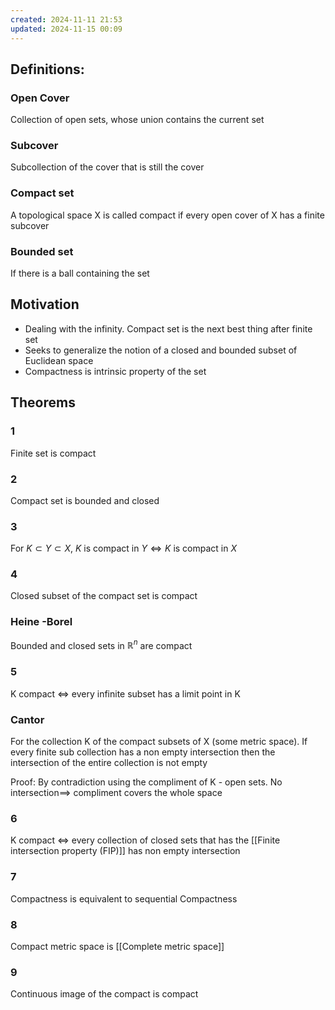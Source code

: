```yaml
---
created: 2024-11-11 21:53
updated: 2024-11-15 00:09
---
```


## Definitions:
### Open Cover
Collection of open sets, whose union contains the current set
### Subcover
Subcollection of the cover that is still the cover
### Compact set
A topological space X is called compact if every open cover of X has a finite subcover

### Bounded set
If there is a ball containing the set

## Motivation 
- Dealing with the infinity. Compact set is the next best thing after finite set
- Seeks to generalize the notion of a closed and bounded subset of Euclidean space
- Compactness is intrinsic property of the set

## Theorems
### 1
Finite set is compact 
### 2 
Compact set is bounded and closed
### 3
For $K \subset Y \subset X$,  $K$ is compact in $Y \Leftrightarrow K$ is compact in $X$
### 4
Closed subset of the compact set is compact
### Heine -Borel
Bounded and closed sets in $\mathbb{R}^n$ are compact
### 5
K compact $\Leftrightarrow$ every infinite subset has a limit point in K
### Cantor
For the collection K of the compact subsets of X (some metric space). If every finite sub collection has a non empty intersection then the intersection of the entire collection is not empty

Proof: By contradiction using the compliment of K - open sets. No intersection==> compliment covers the whole space 
### 6
K compact $\Leftrightarrow$  every collection of closed sets that has the [[Finite intersection property (FIP)]] has non empty intersection 
### 7
Compactness is equivalent to sequential Compactness
### 8
Compact metric space is [[Complete metric space]] 
### 9
Continuous image of the compact is compact
